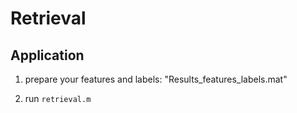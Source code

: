 # Retrieval

## Application

  1. prepare your features and labels: "Results_features_labels.mat"
  
  2. run `retrieval.m`
